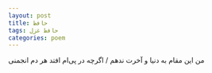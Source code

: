 ```yaml
---
layout: post
title: حافظ
tags: حافظ غزل
categories: poem
---
```


من این مقام به دنیا و آخرت ندهم / اگرچه در پی‌ام افتد هر دم انجمنی
